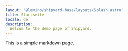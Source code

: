 ```yaml
---
layout: '@levino/shipyard-base/layouts/Splash.astro'
title: Startseite
locale: de
description:
  Welcom to the demo page of Shipyard.
---
```


This is a simple markdown page.
